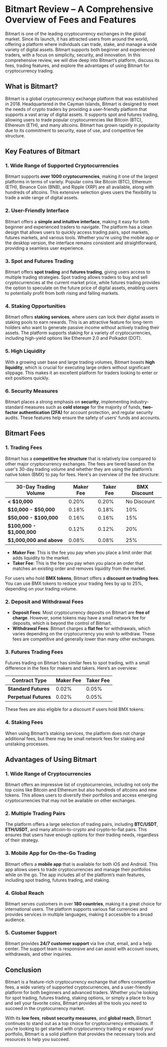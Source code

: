 # Bitmart Review – A Comprehensive Overview of Fees and Features

Bitmart is one of the leading cryptocurrency exchanges in the global market. Since its launch, it has attracted users from around the world, offering a platform where individuals can trade, stake, and manage a wide variety of digital assets. Bitmart supports both beginner and experienced traders, with a focus on simplicity, security, and innovation. In this comprehensive review, we will dive deep into Bitmart’s platform, discuss its fees, trading features, and explore the advantages of using Bitmart for cryptocurrency trading.

## What is Bitmart?

Bitmart is a global cryptocurrency exchange platform that was established in 2018. Headquartered in the Cayman Islands, Bitmart is designed to meet the needs of crypto traders by providing a user-friendly platform that supports a vast array of digital assets. It supports spot and futures trading, allowing users to trade popular cryptocurrencies like Bitcoin (BTC), Ethereum (ETH), and many altcoins. Bitmart has grown rapidly in popularity due to its commitment to security, ease of use, and competitive fee structure.

## Key Features of Bitmart

### 1. **Wide Range of Supported Cryptocurrencies**
Bitmart supports **over 1000 cryptocurrencies**, making it one of the largest platforms in terms of variety. Popular coins like Bitcoin (BTC), Ethereum (ETH), Binance Coin (BNB), and Ripple (XRP) are all available, along with hundreds of altcoins. This extensive selection gives users the flexibility to trade a wide range of digital assets.

### 2. **User-Friendly Interface**
Bitmart offers a **simple and intuitive interface**, making it easy for both beginner and experienced traders to navigate. The platform has a clean design that allows users to quickly access trading pairs, spot markets, futures markets, and various tools. Whether you're using the mobile app or the desktop version, the interface remains consistent and straightforward, providing a seamless user experience.

### 3. **Spot and Futures Trading**
Bitmart offers **spot trading** and **futures trading**, giving users access to multiple trading strategies. Spot trading allows traders to buy and sell cryptocurrencies at the current market price, while futures trading provides the option to speculate on the future price of digital assets, enabling users to potentially profit from both rising and falling markets.

### 4. **Staking Opportunities**
Bitmart offers **staking services**, where users can lock their digital assets in staking pools to earn rewards. This is an attractive feature for long-term holders who want to generate passive income without actively trading their assets. The platform supports staking for a variety of cryptocurrencies, including high-yield options like Ethereum 2.0 and Polkadot (DOT).

### 5. **High Liquidity**
With a growing user base and large trading volumes, Bitmart boasts **high liquidity**, which is crucial for executing large orders without significant slippage. This makes it an excellent platform for traders looking to enter or exit positions quickly.

### 6. **Security Measures**
Bitmart places a strong emphasis on **security**, implementing industry-standard measures such as **cold storage** for the majority of funds, **two-factor authentication (2FA)** for account protection, and regular security audits. These features help ensure the safety of users’ funds and accounts.

## Bitmart Fees

### 1. **Trading Fees**
Bitmart has a **competitive fee structure** that is relatively low compared to other major cryptocurrency exchanges. The fees are tiered based on the user's 30-day trading volume and whether they are using the platform’s native token (BMX) to pay for fees. Here's an overview of the fee structure:

| **30-Day Trading Volume**   | **Maker Fee** | **Taker Fee** | **BMX Discount** |
|-----------------------------|---------------|---------------|------------------|
| **< $10,000**               | 0.20%         | 0.20%         | No Discount      |
| **$10,000 - $50,000**       | 0.18%         | 0.18%         | 10%              |
| **$50,000 - $100,000**      | 0.16%         | 0.16%         | 15%              |
| **$100,000 - $1,000,000**   | 0.12%         | 0.12%         | 20%              |
| **$1,000,000 and above**    | 0.08%         | 0.08%         | 25%              |

- **Maker Fee**: This is the fee you pay when you place a limit order that adds liquidity to the market.
- **Taker Fee**: This is the fee you pay when you place an order that matches an existing order and removes liquidity from the market.

For users who hold **BMX tokens**, Bitmart offers a **discount on trading fees**. You can use BMX tokens to reduce your trading fees by up to 25%, depending on your trading volume.

### 2. **Deposit and Withdrawal Fees**
- **Deposit Fees**: Most cryptocurrency deposits on Bitmart are **free of charge**. However, some tokens may have a small network fee for deposits, which is beyond the control of Bitmart.
- **Withdrawal Fees**: Bitmart charges a **flat fee** for withdrawals, which varies depending on the cryptocurrency you wish to withdraw. These fees are competitive and generally lower than many other exchanges.

### 3. **Futures Trading Fees**
Futures trading on Bitmart has similar fees to spot trading, with a small difference in the fees for makers and takers. Here’s an overview:

| **Contract Type**           | **Maker Fee** | **Taker Fee** |
|-----------------------------|---------------|---------------|
| **Standard Futures**        | 0.02%         | 0.05%         |
| **Perpetual Futures**       | 0.02%         | 0.05%         |

These fees are also eligible for a discount if users hold BMX tokens.

### 4. **Staking Fees**
When using Bitmart’s staking services, the platform does not charge additional fees, but there may be small network fees for staking and unstaking processes.

## Advantages of Using Bitmart

### 1. **Wide Range of Cryptocurrencies**
Bitmart offers an impressive list of cryptocurrencies, including not only the top coins like Bitcoin and Ethereum but also hundreds of altcoins and new tokens. This allows users to diversify their portfolios and access emerging cryptocurrencies that may not be available on other exchanges.

### 2. **Multiple Trading Pairs**
The platform offers a large selection of trading pairs, including **BTC/USDT**, **ETH/USDT**, and many altcoin-to-crypto and crypto-to-fiat pairs. This ensures that users have enough options for their trading needs, regardless of their strategy.

### 3. **Mobile App for On-the-Go Trading**
Bitmart offers a **mobile app** that is available for both iOS and Android. This app allows users to trade cryptocurrencies and manage their portfolios while on the go. The app includes all of the platform’s main features, including spot trading, futures trading, and staking.

### 4. **Global Reach**
Bitmart serves customers in over **180 countries**, making it a great choice for international users. The platform supports various fiat currencies and provides services in multiple languages, making it accessible to a broad audience.

### 5. **Customer Support**
Bitmart provides **24/7 customer support** via live chat, email, and a help center. The support team is responsive and can assist with account issues, withdrawals, and other inquiries.

## Conclusion

Bitmart is a feature-rich cryptocurrency exchange that offers competitive fees, a wide variety of supported cryptocurrencies, and a user-friendly platform for both beginners and advanced traders. Whether you’re looking for spot trading, futures trading, staking options, or simply a place to buy and sell your favorite coins, Bitmart provides all the tools you need to succeed in the cryptocurrency market.

With its **low fees**, **robust security measures**, and **global reach**, Bitmart continues to stand out as a top choice for cryptocurrency enthusiasts. If you’re looking to get started with cryptocurrency trading or expand your portfolio, Bitmart is a solid platform that provides the necessary tools and resources to help you succeed.

